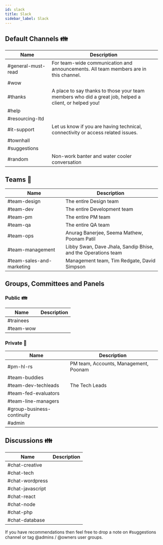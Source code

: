 ```yaml
---
id: slack
title: Slack
sidebar_label: Slack
---
```


## Default Channels :family:

| Name  | Description |
| --- | --- |
| #general-must-read &nbsp; &nbsp; &nbsp; | For team-wide communication and announcements. All team members are in this channel. |
| #wow |  |
| #thanks | A place to say thanks to those your team members who did a great job, helped a client, or helped you! |
| #help |  |
| #resourcing-ltd |  |
| #it-support | Let us know if you are having technical, connectivity or access related issues. |
| #townhall |  |
| #suggestions |  |
| #random | Non-work banter and water cooler conversation |

## Teams :key:

| Name  | Description |
| --- | --- |
| #team-design | The entire Design team |
| #team-dev | The entire Development team |
| #team-pm | The entire PM team |
| #team-qa | The entire QA team |
| #team-ops | Anurag Banerjee, Seema Mathew, Poonam Patil |
| #team-management | Libby Swan, Dave Jhala, Sandip Bhise, and the Operations team |
| #team-sales-and-marketing &nbsp; &nbsp; &nbsp; | Management team, Tim Redgate, David Simpson |

## Groups, Committees and Panels

### Public :family:

| Name  | Description |
| --- | --- |
| #trainees |  |
| #team-wow |  |

### Private :key:

| Name  | Description |
| --- | --- |
| #pm-hl-rs | PM team, Accounts, Management, Poonam |
| #team-buddies |  |
| #team-dev-techleads | The Tech Leads |
| #team-fed-evaluators |  |
| #team-line-managers |  |
| #group-business-continuity |  |
| #admin |  |

## Discussions :family:

| Name  | Description |
| --- | --- |
| #chat-creative | |
| #chat-tech | |
| #chat-wordpress | |
| #chat-javascript | |
| #chat-react | |
| #chat-node | |
| #chat-php | |
| #chat-database | |

If you have recommendations then feel free to drop a note on #suggestions channel or tag @admins / @owners user groups.
